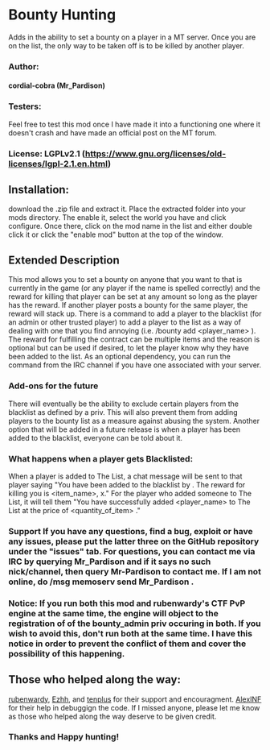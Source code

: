 # Bounty Hunting
Adds in the ability to set a bounty on a player in a MT server. Once you are on the list, the only way to be taken off is to be killed by another player.

### Author:
#### cordial-cobra (Mr_Pardison)

### Testers: 
Feel free to test this mod once I have made it into a functioning one where it doesn't crash and have made an official post on the MT forum.

### License: LGPLv2.1 (https://www.gnu.org/licenses/old-licenses/lgpl-2.1.en.html)

## Installation:
download the .zip file and extract it. Place the extracted folder into your mods directory. The enable it, select the world you have and click configure. Once there, click on the mod name in the list and either double click it or click the "enable mod" button at the top of the window.

## Extended Description
This mod allows you to set a bounty on anyone that you want to that is currently in the game (or any player if the name is spelled correctly) and the reward for killing that player can be set at any amount so long as the player has the reward. If another player posts a bounty for the same player, the reward will stack up. There is a command to add a player to the blacklist (for an admin or other trusted player) to add a player to the list as a way of dealing with one that you find annoying (i.e. /bounty add <player_name> <reward> <reason>). The reward for fulfilling the contract can be multiple items and the reason is optional but can be used if desired, to let the player know why they have been added to the list. As an optional dependency, you can run the command from the IRC channel if you have one associated with your server.

### Add-ons for the future
There will eventually be the ability to exclude certain players from the blacklist as defined by a priv. This will also prevent them from adding players to the bounty list as a measure against abusing the system.  Another option that will be added in a future release is when a player has been added to the blacklist, everyone can be told about it.

### What happens when a player gets Blacklisted:
When a player is added to The List, a chat message will be sent to that player saying "You have been added to the blacklist by <player>. The reward for killing you is <item_name>, x<quantity>." For the player who added someone to The List, it will tell them "You have successfully added <player_name> to The List at the price of <quantity_of_item> <item>."

### Support If you have any questions, find a bug, exploit or have any issues, please put the latter three on the GitHub repository under the "issues" tab. For questions, you can contact me via IRC by querying Mr_Pardison and if it says no such nick/channel, then query Mr-Pardison to contact me. If I am not online, do /msg memoserv send Mr_Pardison <message>.

### Notice: If you run both this mod and rubenwardy's CTF PvP engine at the same time, the engine will object to the registration of of the bounty_admin priv occuring in both. If you wish to avoid this, don't run both at the same time. I have this notice in order to prevent the conflict of them and cover the possibility of this happening.

## Those who helped along the way:
[rubenwardy](https://github.com/rubenwardy/), [Ezhh](https://github.com/Ezhh/), and [tenplus](https://github.com/tenplus1/) for their support and encouragment.
[AlexINF](https://github.com/alexdevteam/) for their help in debuggign the code.
If I missed anyone, please let me know as those who helped along the way deserve to be given credit.

### Thanks and Happy hunting! 
